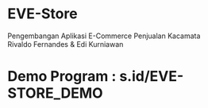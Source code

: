 # EVE-Store
Pengembangan Aplikasi E-Commerce Penjualan Kacamata  
Rivaldo Fernandes & Edi Kurniawan  
  
# Demo Program : s.id/EVE-STORE_DEMO 
